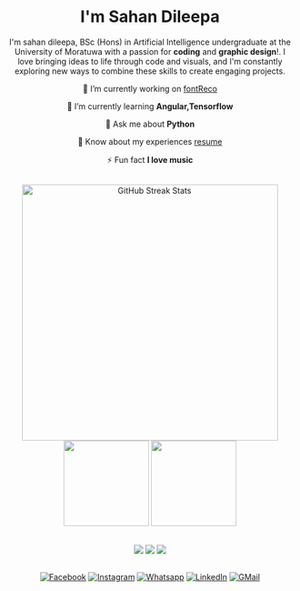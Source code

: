 <div align="center">

# I'm Sahan Dileepa

I'm sahan dileepa, BSc (Hons) in Artificial Intelligence undergraduate at the University of Moratuwa with a passion for **coding** and **graphic design**!. I love bringing ideas to life through code and visuals, and I'm constantly exploring new ways to combine these skills to create engaging projects.


🔭 I’m currently working on [fontReco](https://github.com/ravindusenavirathna/fontreco)

🌱 I’m currently learning **Angular,Tensorflow**

💬 Ask me about **Python**

📄 Know about my experiences [resume](https://www.canva.com/design/DAGQb1SrLnE/STySMJ1KZ9NZVR7wXEM5sA/edit)

⚡ Fun fact **I love music**
</div>

##

<div align="center">
<img width=450 src="https://github-readme-streak-stats.herokuapp.com?user=psda2&theme=light&stroke=210279&ring=210279&fire=210279&currStreakLabel=210279" alt="GitHub Streak Stats"/>
  <br/>
<img src="https://github-readme-stats.vercel.app/api/top-langs/?username=psda2&layout=compact&title_color=210279&" height=150>
<img src="https://github-readme-stats.vercel.app/api?username=psda2&rank_icon=github&title_color=210279" height=150>
</div>

##

<div align="center">
<img src="https://skillicons.dev/icons?i=python,java,react,vite,mysql,vscode,pycharm,webstorm,idea,clion,anaconda,figma&theme=light">
<img src="https://skillicons.dev/icons?i=blender,sketchup,autocad,github,npm,pytorch,opencv,tensorflow,threejs,azure,firebase,flask&theme=light">
<img src="https://skillicons.dev/icons?i=c,html,css,js,mongodb,photoshop,illustrator,ae,premiere,git,bootstrap,sass&theme=light">
</div>

##

<div align=center>

[![Facebook](https://img.shields.io/badge/Facebook-%231877F2.svg?style=flat&logo=facebook&logoColor=white)](https://fb.com/ds.abey2)
[![Instagram](https://img.shields.io/badge/Instagram-%23E4405F.svg?style=flat&logo=instagram&logoColor=white)](https://instagram.com/ds.abey)
[![Whatsapp](https://img.shields.io/badge/WhatsApp-25D366?logo=whatsapp&logoColor=fff&style=flat)](https://wa.me/+94702542923)
[![LinkedIn](https://img.shields.io/badge/LinkedIn-%230077B5.svg?style=flat&logo=linkedin&logoColor=white)](https://www.linkedin.com/in/sahan-dileepa-b6aaa3217/)
[![GMail](https://img.shields.io/badge/Gmail-333333?style=flat-&logo=gmail&logoColor=red)](mailto:sahandileepa271@gmail.com)

</div>
